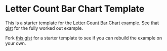 # Letter Count Bar Chart Template

This is a starter template for the [Letter Count Bar Chart](https://gist.github.com/sjengle/01c24c71016a97938beae8c778c15911) example. See [that gist](https://gist.github.com/sjengle/01c24c71016a97938beae8c778c15911) for the fully worked out example.

Fork [this gist]() for a starter template to see if you can rebuild the example on your own.